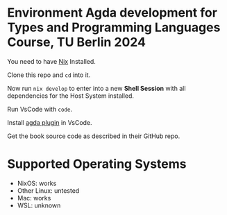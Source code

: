 # Environment Agda development for Types and Programming Languages Course, TU Berlin 2024


You need to have [Nix](https://nixos.org/) Installed.

Clone this repo and `cd` into it.

Now run `nix develop` to enter into a new __Shell Session__ with all dependencies for the Host System installed.

Run VsCode with `code`.

Install [agda plugin](https://marketplace.visualstudio.com/items?itemName=banacorn.agda-mode) in VsCode.

Get the book source code as described in their GitHub repo.

# Supported Operating Systems

- NixOS: works
- Other Linux: untested
- Mac: works
- WSL: unknown

